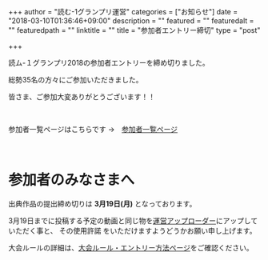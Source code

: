 +++
author = "読む-1グランプリ運営"
categories = ["お知らせ"]
date = "2018-03-10T01:36:46+09:00"
description = ""
featured = ""
featuredalt = ""
featuredpath = ""
linktitle = ""
title = "参加者エントリー締切"
type = "post"

+++

読ム-１グランプリ2018の参加者エントリーを締め切りました。

総勢35名の方々にご参加いただきました。

皆さま、ご参加大変ありがとうございます！！

<br>

参加者一覧ページはこちらです →　[参加者一覧ページ](/performer/)

<br>

# 参加者のみなさまへ

出典作品の提出締め切りは **3月19日(月)** となっております。

3月19日までに投稿する予定の動画と同じ物を[運営アップローダー](https://ux.getuploader.com/YOMU_1GP2018/)にアップしていただく事と、
その使用許諾 をいただけますようどうかお願い申し上げます。

大会ルールの詳細は、[大会ルール・エントリー方法ページ](/rule/)をご確認ください。











